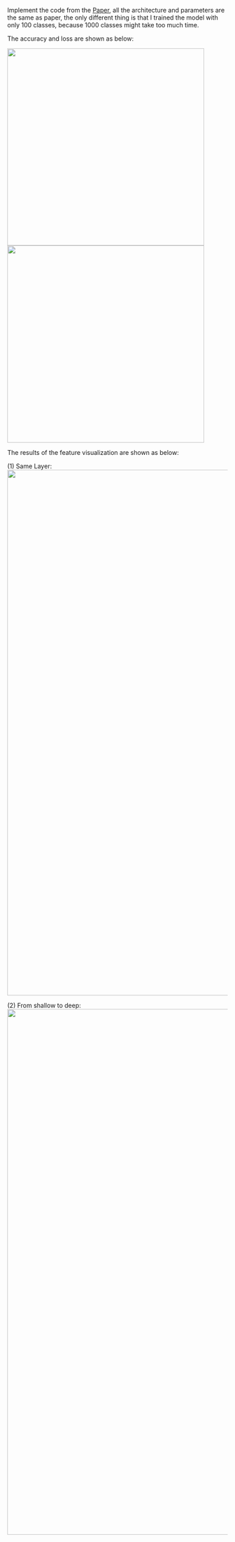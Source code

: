 Implement the code from the [Paper](https://cs.nyu.edu/~fergus/papers/zeilerECCV2014.pdf), all the architecture and parameters are the same as paper, the only different thing is that I trained the model with only 100 classes, because 1000 classes might take too much time. 

The accuracy and loss are shown as below:

<img src="https://github.com/AlgorithmicIntelligence/ZFNet_Pytorch/blob/master/README/Accuracy.png" width="450"><img src="https://github.com/AlgorithmicIntelligence/ZFNet_Pytorch/blob/master/README/Loss.png" width="450">

The results of the feature visualization are shown as below:

(1) Same Layer:
<img src="https://github.com/AlgorithmicIntelligence/ZFNet_Pytorch/blob/master/README/FeatureVisualization_SameLayer.jpg" width="1200">

(2) From shallow to deep:
<img src="https://github.com/AlgorithmicIntelligence/ZFNet_Pytorch/blob/master/README/FeatureVisualization_DifferentLayer.jpg" width="1200">
